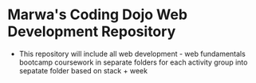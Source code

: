 # Marwa's Coding Dojo Web Development Repository

* This repository will include all web development - web fundamentals bootcamp coursework in separate folders for each activity group into sepatate folder based on stack + week
